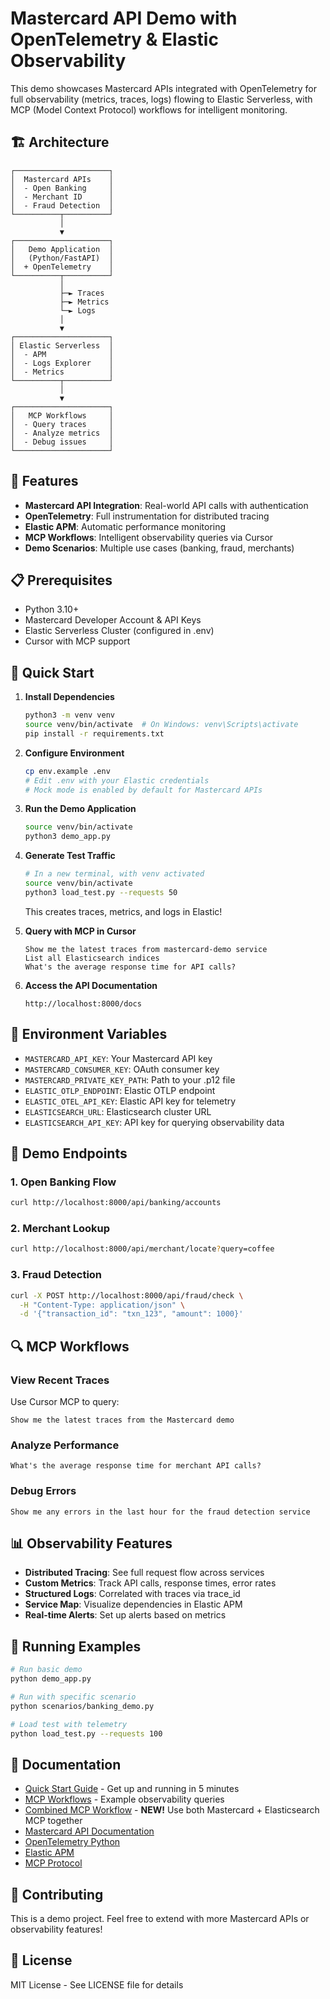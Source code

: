 # Mastercard API Demo with OpenTelemetry & Elastic Observability

This demo showcases Mastercard APIs integrated with OpenTelemetry for full observability (metrics, traces, logs) flowing to Elastic Serverless, with MCP (Model Context Protocol) workflows for intelligent monitoring.

## 🏗️ Architecture

```
┌─────────────────────┐
│  Mastercard APIs    │
│  - Open Banking     │
│  - Merchant ID      │
│  - Fraud Detection  │
└──────────┬──────────┘
           │
           ▼
┌─────────────────────┐
│   Demo Application  │
│   (Python/FastAPI)  │
│  + OpenTelemetry    │
└──────────┬──────────┘
           │
           ├─► Traces
           ├─► Metrics
           └─► Logs
           │
           ▼
┌─────────────────────┐
│ Elastic Serverless  │
│  - APM              │
│  - Logs Explorer    │
│  - Metrics          │
└──────────┬──────────┘
           │
           ▼
┌─────────────────────┐
│   MCP Workflows     │
│  - Query traces     │
│  - Analyze metrics  │
│  - Debug issues     │
└─────────────────────┘
```

## 🚀 Features

- **Mastercard API Integration**: Real-world API calls with authentication
- **OpenTelemetry**: Full instrumentation for distributed tracing
- **Elastic APM**: Automatic performance monitoring
- **MCP Workflows**: Intelligent observability queries via Cursor
- **Demo Scenarios**: Multiple use cases (banking, fraud, merchants)

## 📋 Prerequisites

- Python 3.10+
- Mastercard Developer Account & API Keys
- Elastic Serverless Cluster (configured in .env)
- Cursor with MCP support

## 🔧 Quick Start

1. **Install Dependencies**
   ```bash
   python3 -m venv venv
   source venv/bin/activate  # On Windows: venv\Scripts\activate
   pip install -r requirements.txt
   ```

2. **Configure Environment**
   ```bash
   cp env.example .env
   # Edit .env with your Elastic credentials
   # Mock mode is enabled by default for Mastercard APIs
   ```

3. **Run the Demo Application**
   ```bash
   source venv/bin/activate
   python3 demo_app.py
   ```

4. **Generate Test Traffic**
   ```bash
   # In a new terminal, with venv activated
   source venv/bin/activate
   python3 load_test.py --requests 50
   ```
   This creates traces, metrics, and logs in Elastic!

5. **Query with MCP in Cursor**
   ```
   Show me the latest traces from mastercard-demo service
   List all Elasticsearch indices
   What's the average response time for API calls?
   ```

6. **Access the API Documentation**
   ```
   http://localhost:8000/docs
   ```

## 🔑 Environment Variables

- `MASTERCARD_API_KEY`: Your Mastercard API key
- `MASTERCARD_CONSUMER_KEY`: OAuth consumer key
- `MASTERCARD_PRIVATE_KEY_PATH`: Path to your .p12 file
- `ELASTIC_OTLP_ENDPOINT`: Elastic OTLP endpoint
- `ELASTIC_OTEL_API_KEY`: Elastic API key for telemetry
- `ELASTICSEARCH_URL`: Elasticsearch cluster URL
- `ELASTICSEARCH_API_KEY`: API key for querying observability data

## 🎯 Demo Endpoints

### 1. Open Banking Flow
```bash
curl http://localhost:8000/api/banking/accounts
```

### 2. Merchant Lookup
```bash
curl http://localhost:8000/api/merchant/locate?query=coffee
```

### 3. Fraud Detection
```bash
curl -X POST http://localhost:8000/api/fraud/check \
  -H "Content-Type: application/json" \
  -d '{"transaction_id": "txn_123", "amount": 1000}'
```

## 🔍 MCP Workflows

### View Recent Traces
Use Cursor MCP to query:
```
Show me the latest traces from the Mastercard demo
```

### Analyze Performance
```
What's the average response time for merchant API calls?
```

### Debug Errors
```
Show me any errors in the last hour for the fraud detection service
```

## 📊 Observability Features

- **Distributed Tracing**: See full request flow across services
- **Custom Metrics**: Track API calls, response times, error rates
- **Structured Logs**: Correlated with traces via trace_id
- **Service Map**: Visualize dependencies in Elastic APM
- **Real-time Alerts**: Set up alerts based on metrics

## 🏃 Running Examples

```bash
# Run basic demo
python demo_app.py

# Run with specific scenario
python scenarios/banking_demo.py

# Load test with telemetry
python load_test.py --requests 100
```

## 📖 Documentation

- [Quick Start Guide](QUICKSTART.md) - Get up and running in 5 minutes
- [MCP Workflows](MCP_WORKFLOWS.md) - Example observability queries
- [Combined MCP Workflow](MCP_COMBINED_WORKFLOW.md) - **NEW!** Use both Mastercard + Elasticsearch MCP together
- [Mastercard API Documentation](https://developer.mastercard.com/)
- [OpenTelemetry Python](https://opentelemetry.io/docs/instrumentation/python/)
- [Elastic APM](https://www.elastic.co/guide/en/apm/get-started/current/overview.html)
- [MCP Protocol](https://modelcontextprotocol.io/)

## 🤝 Contributing

This is a demo project. Feel free to extend with more Mastercard APIs or observability features!

## 📝 License

MIT License - See LICENSE file for details

